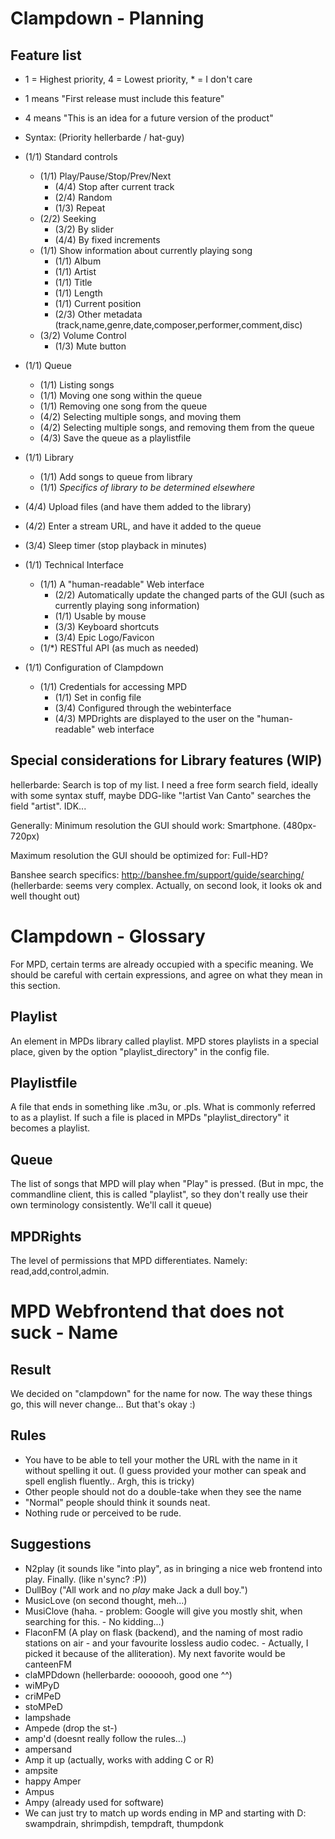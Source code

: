 # Clampdown - Planning

## Feature list

* 1 = Highest priority, 4 = Lowest priority, * = I don't care
* 1 means "First release must include this feature"
* 4 means "This is an idea for a future version of the product"
* Syntax: (Priority hellerbarde / hat-guy) <Feature Description>


* (1/1) Standard controls
    * (1/1) Play/Pause/Stop/Prev/Next
        * (4/4) Stop after current track
        * (2/4) Random
        * (1/3) Repeat
    * (2/2) Seeking
        * (3/2) By slider
        * (4/4) By fixed increments
    * (1/1) Show information about currently playing song
        * (1/1) Album
        * (1/1) Artist
        * (1/1) Title
        * (1/1) Length
        * (1/1) Current position
        * (2/3) Other metadata (track,name,genre,date,composer,performer,comment,disc)
    * (3/2) Volume Control
        * (1/3) Mute button
* (1/1) Queue
    * (1/1) Listing songs
    * (1/1) Moving one song within the queue
    * (1/1) Removing one song from the queue
    * (4/2) Selecting multiple songs, and moving them
    * (4/2) Selecting multiple songs, and removing them from the queue
    * (4/3) Save the queue as a playlistfile
* (1/1) Library
    * (1/1) Add songs to queue from library
    * (1/1) *Specifics of library to be determined elsewhere*
* (4/4) Upload files (and have them added to the library)
* (4/2) Enter a stream URL, and have it added to the queue
* (3/4) Sleep timer (stop playback in <x> minutes)
* (1/1) Technical Interface
    * (1/1) A "human-readable" Web interface
        * (2/2) Automatically update the changed parts of the GUI (such as currently playing song information)
        * (1/1) Usable by mouse
        * (3/3) Keyboard shortcuts
        * (3/4) Epic Logo/Favicon
    * (1/*) RESTful API (as much as needed)
* (1/1) Configuration of Clampdown
    * (1/1) Credentials for accessing MPD
        * (1/1) Set in config file
        * (3/4) Configured through the webinterface
        * (4/3) MPDrights are displayed to the user on the "human-readable" web interface

## Special considerations for Library features (WIP)

hellerbarde: Search is top of my list. I need a free form search field, ideally with some syntax stuff, maybe DDG-like "!artist  Van Canto" searches the field "artist". IDK...

Generally: 
Minimum resolution the GUI should work: Smartphone. (480px-720px)

Maximum resolution the GUI should be optimized for: Full-HD?

Banshee search specifics: http://banshee.fm/support/guide/searching/ (hellerbarde: seems very complex. Actually, on second look, it looks ok and well thought out)


# Clampdown - Glossary

For MPD, certain terms are already occupied with a specific meaning. We should be careful with certain expressions, and agree on what they mean in this section.

## Playlist
An element in MPDs library called playlist. MPD stores playlists in a special place, given by the option "playlist_directory" in the config file.

## Playlistfile
A file that ends in something like .m3u, or .pls. What is commonly referred to as a playlist. If such a file is placed in MPDs "playlist_directory" it becomes a playlist.

## Queue
The list of songs that MPD will play when "Play" is pressed. (But in mpc, the commandline client, this is called "playlist", so they don't really use their own terminology consistently. We'll call it queue)

## MPDRights
The level of permissions that MPD differentiates. Namely: read,add,control,admin.


# MPD Webfrontend that does not suck - Name

## Result

We decided on "clampdown" for the name for now. The way these things go, this will never change... But that's okay :)


## Rules

- You have to be able to tell your mother the URL with the name in it without spelling it out. (I guess provided your mother can speak and spell english fluently.. Argh, this is tricky)
- Other people should not do a double-take when they see the name
- "Normal" people should think it sounds neat.
- Nothing rude or perceived to be rude.


## Suggestions

- N2play (it sounds like "into play", as in bringing a nice web frontend into play. Finally. (like n'sync? :P))
- DullBoy ("All work and no _play_ make Jack a dull boy.")
- MusicLove (on second thought, meh...)
- MusiClove (haha. - problem: Google will give you mostly shit, when searching for this. - No kidding...)
- FlaconFM (A play on flask (backend), and the naming of most radio stations on air - and your favourite lossless audio codec. -  Actually, I picked it because of the alliteration). My next favorite would be canteenFM
- claMPDdown (hellerbarde: ooooooh, good one ^^)
- wiMPyD
- criMPeD
- stoMPeD
- lampshade
- Ampede (drop the st-)
- amp'd (doesnt really follow the rules...)
- ampersand
- Amp it up (actually, works with adding C or R)
- ampsite
- happy Amper
- Ampus
- Ampy (already used for software)
- We can just try to match up words ending in MP and starting with D: swampdrain, shrimpdish, tempdraft, thumpdonk

